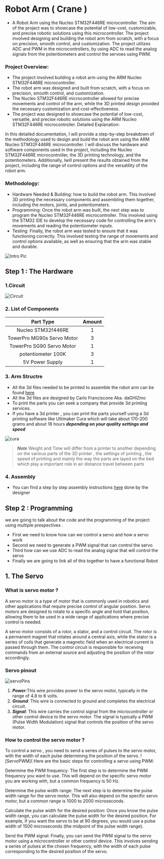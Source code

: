 # Robot Arm ( Crane )
* A Robot Arm using the Nucleo STM32F446RE microcontroller. The aim of the project was to showcase the potential of low-cost, customizable, and precise robotic solutions using this microcontroller. The project involved designing and building the robot arm from scratch, with a focus on precision, smooth control, and customization. The project utilizes ADC and PWM in the microcontrollers, by using ADC to read the analog signals from the potentiometers and control the servoes using PWM.

### Project Overview:

* The project involved building a robot arm using the ARM Nucleo STM32F446RE microcontroller.
* The robot arm was designed and built from scratch, with a focus on precision, smooth control, and customization.
* The Nucleo STM32F446RE microcontroller allowed for precise movements and control of the arm, while the 3D printed design provided the necessary customization and cost-effectiveness.
* The project was designed to showcase the potential of low-cost, versatile, and precise robotic solutions using the ARM Nucleo STM32F446RE microcontroller.
Detailed Explanation:

In this detailed documentation, I will provide a step-by-step breakdown of the methodology used to design and build the robot arm using the ARM Nucleo STM32F446RE microcontroller. I will discuss the hardware and software components used in the project, including the Nucleo STM32F446RE microcontroller, the 3D printing technology, and the potentiometers. Additionally, Iwill present the results obtained from the project, including the range of control options and the versatility of the robot arm.

### Methodology:

* Hardware Needed & Building: how to build the robot arm. This involved 3D printing the necessary components and assembling them together, including the motors, joints, and potentiometers.
* Programming: Once the robot arm was built, the next step was to program the Nucleo STM32F446RE microcontroller. This involved using the STM32 IDE to develop the necessary code for controlling the arm's movements and reading the potentiometer inputs.
* Testing: Finally, the robot arm was tested to ensure that it was functioning correctly. This involved testing the range of movements and control options available, as well as ensuring that the arm was stable and durable.

![Intro Pic](https://github.com/MustafaMH418/Nucleo-stm32f466/blob/main/Robot%20Crane%20/Doc/Matrials/Overview%20pic.jpg)

## Step 1 : The Hardware
### 1.Circuit
![Circuit](https://github.com/MustafaMH418/Nucleo-stm32f466/blob/main/Robot%20Crane%20/Doc/Matrials/Robot%20ARM_bb.jpg)

### 2. List of Components
| Part Type | Amount | 
|:---------:|:--------:|
| Nucleo STM32f446RE | 1 |
| TowerPro MG90s Servo Motor | 3|
| TowerPro SG90 Servo Motor | 1|
| potentiometer 100K   | 3 |
| 5V Power Supply | 1 |

### 3. Arm Structre
* All the 3d files needed to be printed to assemble the robot arm can be found [here](https://github.com/MustafaMH418/Nucleo-stm32f466/tree/main/Robot%20Crane%20/Doc/Matrials/3D%20desings)
* All the 3d files are designed by Carlo Franciscone Aka. daGHIZmo 
* To print the parts you can seek a company that provide 3d printing services.
* If you have a 3d printer , you can print the parts yourself using a 3d printing software like Ultimaker Cura which will take about 170-200 grams and about 18 hours ***depending on your quality settings and speed***


![cura](https://github.com/MustafaMH418/Nucleo-stm32f466/blob/main/Robot%20Crane%20/Doc/Matrials/Capture.PNG)

> ***Note***
> Weight and Time will differ from a printer to another depending on the various parts of the 3D printer , the settings of printing , the speed of printing and mainly the way the parts are layed on the bed which play a important role in air distance travel between parts

### 4. Assembly
* You can find a step by step assembly instructions [here](https://www.instructables.com/EEZYbotARM/) done by the designer

## Step 2 : Programming
we are going to talk about the code and the programming of the project using multiple prespectives . 
* First we need to know how can we control a servo and how a servo work
* Second we need to generate a PWM signal that can control the servo
* Third how can we use ADC to read the analog signal that will control the servo
* Finally we are going to link all of this together to have a functional Robot

## 1. The Servo
### What is servo motor ?
A servo motor is a type of motor that is commonly used in robotics and other applications that require precise control of angular position. Servo motors are designed to rotate to a specific angle and hold that position, allowing them to be used in a wide range of applications where precise control is needed.

A servo motor consists of a rotor, a stator, and a control circuit. The rotor is a permanent magnet that rotates around a central axis, while the stator is a series of coils that generate a magnetic field when an electrical current is passed through them. The control circuit is responsible for receiving commands from an external source and adjusting the position of the rotor accordingly.

### Servo pinout

![servoPins](https://github.com/MustafaMH418/Nucleo-stm32f466/blob/main/Robot%20Crane%20/Doc/Matrials/servo_pinout.png)

1. ***Power***:This wire provides power to the servo motor, typically in the range of 4.8 to 6 volts.
3. ***Ground***: This wire is connected to ground and completes the electrical circuit.
5. ***Signal***: This wire carries the control signal from the microcontroller or other control device to the servo motor. The signal is typically a PWM (Pulse Width Modulation) signal that controls the position of the servo motor.

### How to control the servo motor ?
To control a servo , you need to send a series of pulses to the servo motor, with the width of each pulse determining the position of the servo. 
![ServoPWM](
Here are the basic steps for controlling a servo using PWM:

Determine the PWM frequency: The first step is to determine the PWM frequency you want to use. This will depend on the specific servo motor you are working with, but a common frequency is 50 Hz.

Determine the pulse width range: The next step is to determine the pulse width range for the servo motor. This will also depend on the specific servo motor, but a common range is 1000 to 2000 microseconds.

Calculate the pulse width for the desired position: Once you know the pulse width range, you can calculate the pulse width for the desired position. For example, if you want the servo to be at 90 degrees, you would use a pulse width of 1500 microseconds (the midpoint of the pulse width range).

Send the PWM signal: Finally, you can send the PWM signal to the servo motor using a microcontroller or other control device. This involves sending a series of pulses at the chosen frequency, with the width of each pulse corresponding to the desired position of the servo.
